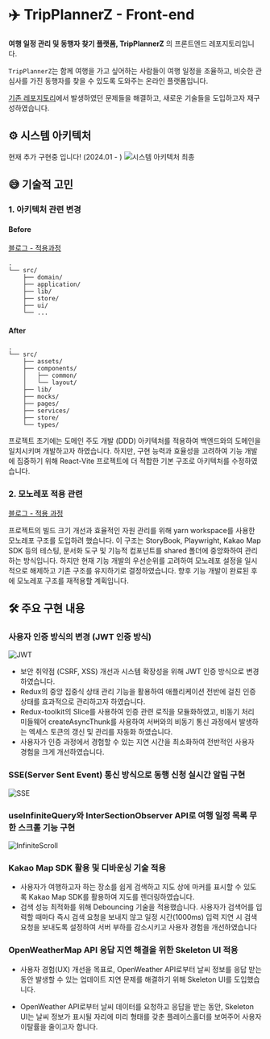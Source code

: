 
# ✈️ TripPlannerZ - Front-end

**여행 일정 관리 및 동행자 찾기 플랫폼, TripPlannerZ** 의 프론트엔드 레포지토리입니다.

`TripPlannerZ`는 함께 여행을 가고 싶어하는 사람들이 여행 일정을 조율하고, 비슷한 관심사를 가진 동행자를 찾을 수 있도록 도와주는 온라인 플랫폼입니다.

[기존 레포지토리](https://github.com/GraudationProject2023/Tripplannerz)에서 발생하였던 문제들을 해결하고, 새로운 기술들을 도입하고자 재구성하였습니다.

## ⚙️ 시스템 아키텍처

현재 추가 구현중 입니다! (2024.01 - )
![시스템 아키텍처 최종](https://github.com/GraudationProject2023/Client/assets/97590636/fd894fdf-fb06-4fae-99ca-feaaa075a1af)

## 😅 기술적 고민

### 1. 아키텍처 관련 변경

#### Before

[블로그 - 적용과정](https://velog.io/@dlehddnr99/Domain-Driven-Development)

```
.
└── src/
    ├── domain/
    ├── application/
    ├── lib/
    ├── store/
    ├── ui/
    └── ...
```

#### After

```
.
└── src/
    ├── assets/
    ├── components/
    │   ├── common/
    │   └── layout/
    ├── lib/
    ├── mocks/
    ├── pages/
    ├── services/
    ├── store/
    └── types/
```

프로젝트 초기에는 도메인 주도 개발 (DDD) 아키텍처를 적용하여 백엔드와의 도메인을 일치시키며 개발하고자 하였습니다. 하지만, 구현 능력과 효율성을 고려하여 기능 개발에 집중하기 위해 React-Vite 프로젝트에 더 적합한 기본 구조로 아키텍처를 수정하였습니다.

### 2. 모노레포 적용 관련

[블로그 - 적용 과정](https://velog.io/@dlehddnr99/Yarn-Workspace-%EB%AA%A8%EB%85%B8%EB%A0%88%ED%8F%AC-%EA%B5%AC%EC%B6%95%EA%B8%B0)

프로젝트의 빌드 크기 개선과 효율적인 자원 관리를 위해 yarn workspace를 사용한 모노레포 구조를 도입하려 했습니다. 이 구조는 StoryBook, Playwright, Kakao Map SDK 등의 테스팅, 문서화 도구 및 기능적 컴포넌트를 shared 폴더에 중앙화하여 관리하는 방식입니다. 하지만 현재 기능 개발의 우선순위를 고려하여 모노레포 설정을 일시적으로 해제하고 기존 구조를 유지하기로 결정하였습니다. 향후 기능 개발이 완료된 후에 모노레포 구조를 재적용할 계획입니다.

## 🛠️ 주요 구현 내용

### 사용자 인증 방식의 변경 (JWT 인증 방식)

![JWT](https://github.com/GraudationProject2023/Client/assets/97590636/566da63c-8cb3-4ba1-905b-34fbb0bbf549)

- 보안 취약점 (CSRF, XSS) 개선과 시스템 확장성을 위해 JWT 인증 방식으로 변경하였습니다.
- Redux의 중앙 집중식 상태 관리 기능을 활용하여 애플리케이션 전반에 걸친 인증 상태를 효과적으로 관리하고자 하였습니다.
- Redux-toolkit의 Slice를 사용하여 인증 관련 로직을 모듈화하였고, 비동기 처리 미들웨어 createAsyncThunk를 사용하여 서버와의 비동기 통신 과정에서 발생하는 엑세스 토큰의 갱신 및 관리를 자동화 하였습니다.
- 사용자가 인증 과정에서 경험할 수 있는 지연 시간을 최소화하여 전반적인 사용자 경험을 크게 개선하였습니다.

### SSE(Server Sent Event) 통신 방식으로 동행 신청 실시간 알림 구현

![SSE](https://github.com/GraudationProject2023/Client/assets/97590636/84770ea4-8c12-41f6-9e94-cd71e63fd73e)

### useInfiniteQuery와 InterSectionObserver API로 여행 일정 목록 무한 스크롤 기능 구현

![InfiniteScroll](https://github.com/GraudationProject2023/Client/assets/97590636/76ca9f9b-1888-4452-bc47-d28f9608358e)

### Kakao Map SDK 활용 및 디바운싱 기술 적용

- 사용자가 여행하고자 하는 장소를 쉽게 검색하고 지도 상에 마커를 표시할 수 있도록 Kakao Map SDK를 활용하여 지도를 렌더링하였습니다.
- 검색 성능 최적화를 위해 Debouncing 기술을 적용했습니다. 사용자가 검색어를 입력할 때마다 즉시 검색 요청을 보내지 않고 일정 시간(1000ms) 입력 지연 시 검색 요청을 보내도록 설정하여 서버 부하를 감소시키고 사용자 경험을 개선하였습니다

### OpenWeatherMap API 응답 지연 해결을 위한 Skeleton UI 적용

- 사용자 경험(UX) 개선을 목표로, OpenWeather API로부터 날씨 정보를 응답 받는 동안 발생할 수 있는 업데이트 지연 문제를 해결하기 위해 Skeleton UI를 도입했습니다.

- OpenWeather API로부터 날씨 데이터를 요청하고 응답을 받는 동안, Skeleton UI는 날씨 정보가 표시될 자리에 미리 형태를 갖춘 플레이스홀더를 보여주어 사용자 이탈률을 줄이고자 합니다.
